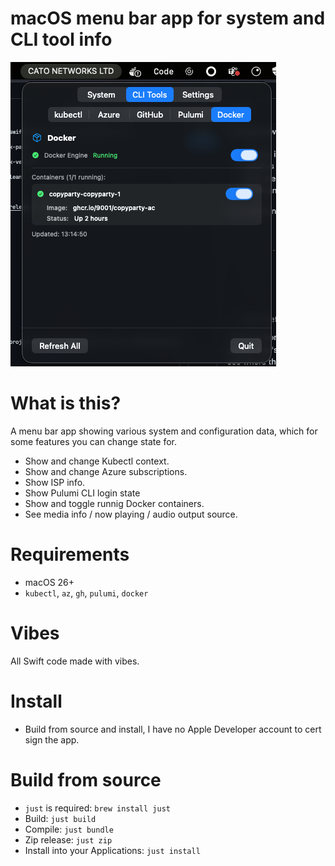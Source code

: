 # macOS menu bar app for system and CLI tool info

![example.png](example.png)

# What is this?
A menu bar app showing various system and configuration data, which for some features you can change state for.
- Show and change Kubectl context.
- Show and change Azure subscriptions.
- Show ISP info.
- Show Pulumi CLI login state
- Show and toggle runnig Docker containers.
- See media info / now playing / audio output source.

# Requirements
- macOS 26+
- `kubectl`, `az`, `gh`, `pulumi`, `docker` 

# Vibes
All Swift code made with vibes.

# Install
- Build from source and install, I have no Apple Developer account to cert sign the app.

# Build from source
- `just` is required: `brew install just`
- Build: `just build`
- Compile: `just bundle`
- Zip release: `just zip`
- Install into your Applications: `just install`
